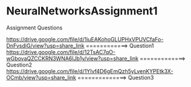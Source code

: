 # NeuralNetworksAssignment1
Assignment Questions

https://drive.google.com/file/d/1iuEAKohoGLUPHxVPUVCfaFo-DnFvsdiG/view?usp=share_link   ============> Question1
https://drive.google.com/file/d/12TsAC7qO-wGbovaQZCCKRN3WNA6IJb1y/view?usp=share_link   =============> Question2
https://drive.google.com/file/d/1YIvf4D6gEmQzh5yLvenKYPEtk3X-OCmb/view?usp=share_link   ==============> Question3
